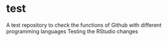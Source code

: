 # test

A test repository to check the functions of Github with different programming languages
Testing the RStudio changes
